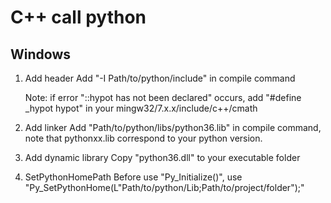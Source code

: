 # C++ call python

## Windows

1. Add header
   Add "-I Path/to/python/include" in compile command

   Note: if error "::hypot has not been declared" occurs, add "#define _hypot hypot" in your mingw32/7.x.x/include/c++/cmath

2. Add linker
   Add "Path/to/python/libs/python36.lib" in compile command, note that pythonxx.lib correspond to your python version.

3. Add dynamic library
   Copy "python36.dll" to your executable folder

4. SetPythonHomePath
   Before use "Py_Initialize()", use "Py_SetPythonHome(L"Path/to/python/Lib;Path/to/project/folder");"